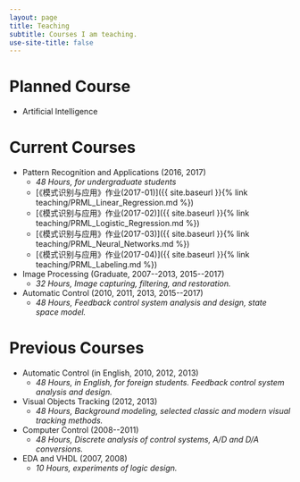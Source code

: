 ```yaml
---
layout: page
title: Teaching
subtitle: Courses I am teaching.
use-site-title: false
---
```


# Planned Course

- Artificial Intelligence

# Current Courses

- Pattern Recognition and Applications (2016, 2017)
  + *48 Hours, for undergraduate students*
  + [《模式识别与应用》作业(2017-01)]({{ site.baseurl }}{% link teaching/PRML_Linear_Regression.md %})
  + [《模式识别与应用》作业(2017-02)]({{ site.baseurl }}{% link teaching/PRML_Logistic_Regression.md %})
  + [《模式识别与应用》作业(2017-03)]({{ site.baseurl }}{% link teaching/PRML_Neural_Networks.md %})
  + [《模式识别与应用》作业(2017-04)]({{ site.baseurl }}{% link teaching/PRML_Labeling.md %})
- Image Processing (Graduate, 2007--2013, 2015--2017)
  + *32 Hours, Image capturing, filtering, and restoration.*
- Automatic Control (2010, 2011, 2013, 2015--2017)
  + *48 Hours, Feedback control system analysis and design, state space model.*

# Previous Courses

- Automatic Control (in English, 2010, 2012, 2013)
  + *48 Hours, in English, for foreign students. Feedback control system analysis and design.*
- Visual Objects Tracking (2012, 2013)
  + *48 Hours, Background modeling, selected classic and modern visual tracking methods.*
- Computer Control (2008--2011)
  + *48 Hours, Discrete analysis of control systems, A/D and D/A conversions.*
- EDA and VHDL (2007, 2008)
  + *10 Hours, experiments of logic design.*


